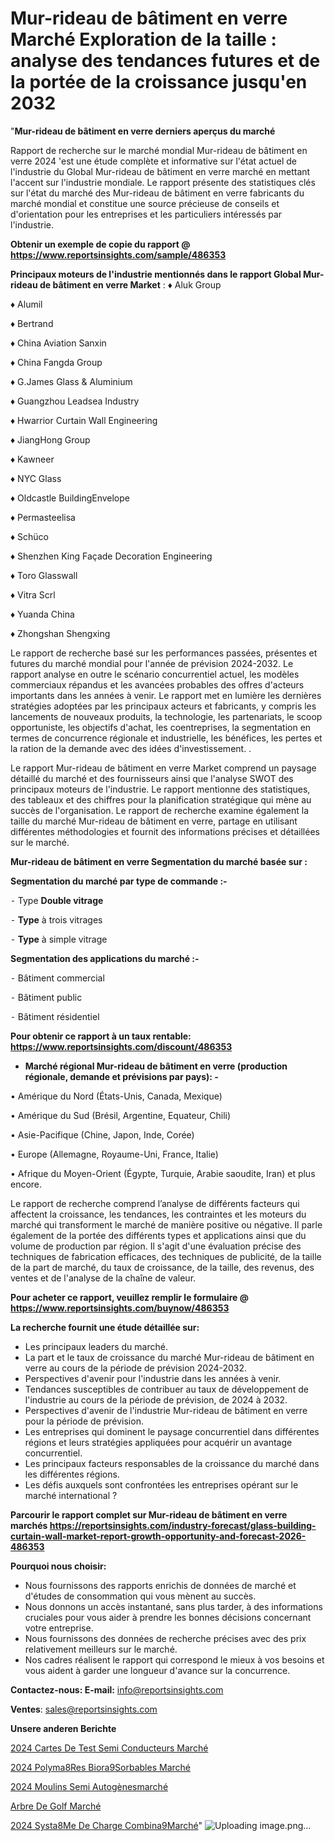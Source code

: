 # Mur-rideau de bâtiment en verre Marché Exploration de la taille : analyse des tendances futures et de la portée de la croissance jusqu'en 2032

"<strong>Mur-rideau de bâtiment en verre derniers aperçus du marché</strong>

Rapport de recherche sur le marché mondial Mur-rideau de bâtiment en verre 2024 'est une étude complète et informative sur l'état actuel de l'industrie du Global Mur-rideau de bâtiment en verre marché en mettant l'accent sur l'industrie mondiale. Le rapport présente des statistiques clés sur l'état du marché des Mur-rideau de bâtiment en verre fabricants du marché mondial et constitue une source précieuse de conseils et d'orientation pour les entreprises et les particuliers intéressés par l'industrie.

<strong>Obtenir un exemple de copie du rapport @ <a href=https://www.reportsinsights.com/sample/486353>https://www.reportsinsights.com/sample/486353</a></strong>

<strong>Principaux moteurs de l'industrie mentionnés dans le rapport Global Mur-rideau de bâtiment en verre Market</strong> :
♦ Aluk Group

♦ Alumil

♦ Bertrand

♦ China Aviation Sanxin

♦ China Fangda Group

♦ G.James Glass & Aluminium

♦ Guangzhou Leadsea Industry

♦ Hwarrior Curtain Wall Engineering

♦ JiangHong Group

♦ Kawneer

♦ NYC Glass

♦ Oldcastle BuildingEnvelope

♦ Permasteelisa

♦ Schüco

♦ Shenzhen King Façade Decoration Engineering

♦ Toro Glasswall

♦ Vitra Scrl

♦ Yuanda China

♦ Zhongshan Shengxing

Le rapport de recherche basé sur les performances passées, présentes et futures du marché mondial pour l'année de prévision 2024-2032. Le rapport analyse en outre le scénario concurrentiel actuel, les modèles commerciaux répandus et les avancées probables des offres d'acteurs importants dans les années à venir. Le rapport met en lumière les dernières stratégies adoptées par les principaux acteurs et fabricants, y compris les lancements de nouveaux produits, la technologie, les partenariats, le scoop opportuniste, les objectifs d'achat, les coentreprises, la segmentation en termes de concurrence régionale et industrielle, les bénéfices, les pertes et la ration de la demande avec des idées d'investissement. .

Le rapport Mur-rideau de bâtiment en verre Market comprend un paysage détaillé du marché et des fournisseurs ainsi que l'analyse SWOT des principaux moteurs de l'industrie. Le rapport mentionne des statistiques, des tableaux et des chiffres pour la planification stratégique qui mène au succès de l'organisation. Le rapport de recherche examine également la taille du marché Mur-rideau de bâtiment en verre, partage en utilisant différentes méthodologies et fournit des informations précises et détaillées sur le marché.

<strong>Mur-rideau de bâtiment en verre Segmentation du marché basée sur :</strong>

<strong>Segmentation du marché par type de commande :-</strong>

⁃ Type <strong>Double vitrage</strong>

⁃ <strong>Type</strong> à trois vitrages

⁃ <strong>Type</strong> à simple vitrage

<strong>Segmentation des applications du marché :-</strong>

⁃ Bâtiment commercial

⁃ Bâtiment public

⁃ Bâtiment résidentiel

<strong>Pour obtenir ce rapport à un taux rentable: <a href=https://www.reportsinsights.com/discount/486353>https://www.reportsinsights.com/discount/486353</a></strong>
<ul>
  <li><strong>Marché régional Mur-rideau de bâtiment en verre (production régionale, demande et prévisions par pays): -</strong></li>
</ul>
• Amérique du Nord (États-Unis, Canada, Mexique)

• Amérique du Sud (Brésil, Argentine, Equateur, Chili)

• Asie-Pacifique (Chine, Japon, Inde, Corée)

• Europe (Allemagne, Royaume-Uni, France, Italie)

• Afrique du Moyen-Orient (Égypte, Turquie, Arabie saoudite, Iran) et plus encore.

Le rapport de recherche comprend l’analyse de différents facteurs qui affectent la croissance, les tendances, les contraintes et les moteurs du marché qui transforment le marché de manière positive ou négative. Il parle également de la portée des différents types et applications ainsi que du volume de production par région. Il s'agit d'une évaluation précise des techniques de fabrication efficaces, des techniques de publicité, de la taille de la part de marché, du taux de croissance, de la taille, des revenus, des ventes et de l'analyse de la chaîne de valeur.

<strong>Pour acheter ce rapport, veuillez remplir le formulaire @   <a href=https://www.reportsinsights.com/buynow/486353>https://www.reportsinsights.com/buynow/486353</a></strong>

<strong>La recherche fournit une étude détaillée sur:</strong>
<ul>
  <li>Les principaux leaders du marché.</li>
  <li>La part et le taux de croissance du marché Mur-rideau de bâtiment en verre au cours de la période de prévision 2024-2032.</li>
  <li>Perspectives d'avenir pour l'industrie dans les années à venir.</li>
  <li>Tendances susceptibles de contribuer au taux de développement de l'industrie au cours de la période de prévision, de 2024 à 2032.</li>
  <li>Perspectives d'avenir de l'industrie Mur-rideau de bâtiment en verre pour la période de prévision.</li>
  <li>Les entreprises qui dominent le paysage concurrentiel dans différentes régions et leurs stratégies appliquées pour acquérir un avantage concurrentiel.</li>
  <li>Les principaux facteurs responsables de la croissance du marché dans les différentes régions.</li>
  <li>Les défis auxquels sont confrontées les entreprises opérant sur le marché international ?</li>
</ul>

<strong>Parcourir le rapport complet sur Mur-rideau de bâtiment en verre marchés <a href=https://reportsinsights.com/industry-forecast/glass-building-curtain-wall-market-report-growth-opportunity-and-forecast-2026-486353>https://reportsinsights.com/industry-forecast/glass-building-curtain-wall-market-report-growth-opportunity-and-forecast-2026-486353</a></strong>

<strong>Pourquoi nous choisir:</strong>
<ul>
  <li>Nous fournissons des rapports enrichis de données de marché et d'études de consommation qui vous mènent au succès.</li>
  <li>Nous donnons un accès instantané, sans plus tarder, à des informations cruciales pour vous aider à prendre les bonnes décisions concernant votre entreprise.</li>
  <li>Nous fournissons des données de recherche précises avec des prix relativement meilleurs sur le marché.</li>
  <li>Nos cadres réalisent le rapport qui correspond le mieux à vos besoins et vous aident à garder une longueur d'avance sur la concurrence.</li>
</ul>
<strong>Contactez-nous:
</strong><strong>E-mail:</strong> <a href=mailto:info@reportsinsights.com>info@reportsinsights.com</a>

<strong>Ventes</strong>: <a href=mailto:sales@reportsinsights.com>sales@reportsinsights.com</a>

<strong>Unsere anderen Berichte</strong>

<a href=https://www.linkedin.com/pulse/2024-cartes-de-test-semi-conducteurs-march%C3%A9-nglcc/>2024 Cartes De Test Semi Conducteurs Marché</a>

<a href=https://www.linkedin.com/pulse/2024-polym%C3%A8res-bior%C3%A9sorbables-march%C3%A9-tendances-9pz5c/>2024 Polyma8Res Biora9Sorbables Marché</a>

<a href=https://www.linkedin.com/pulse/2024-moulins-semi-autogènesmarché-analyse-uejac/>2024 Moulins Semi Autogènesmarché</a>

<a href=https://www.linkedin.com/pulse/arbre-de-golf-march%C3%A9-segmentation-tendances-futures-mwjof/>Arbre De Golf Marché</a>

<a href=https://www.linkedin.com/pulse/2024-syst%C3%A8me-de-charge-combin%C3%A9march%C3%A9-aper%C3%A7us-odo6c/>2024 Systa8Me De Charge Combina9Marché</a>"
![Uploading image.png…]()
